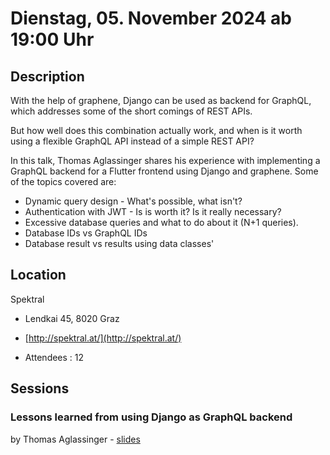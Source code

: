 # Dienstag, 05. November 2024 ab 19:00 Uhr

## Description

With the help of graphene, Django can be used as backend for GraphQL, which addresses some of the short comings of REST APIs.

But how well does this combination actually work, and when is it worth using a flexible GraphQL API instead of a simple REST API?

In this talk, Thomas Aglassinger shares his experience with implementing a GraphQL backend for a Flutter frontend using Django and graphene. Some of the topics covered are:

- Dynamic query design - What's possible, what isn't?
- Authentication with JWT - Is is worth it? Is it really necessary?
- Excessive database queries and what to do about it (N+1 queries).
- Database IDs vs GraphQL IDs
- Database result vs results using data classes'

## Location

Spektral

- Lendkai 45, 8020 Graz
- [http://spektral.at/](http://spektral.at/)

- Attendees : 12

## Sessions 

### Lessons learned from using Django as GraphQL backend 

by Thomas Aglassinger
    - [slides](https://github.com/roskakori/talks/tree/master/pygraz/lessons%20learned%20from%20using%20django%20as%20graphql%20backend) 

